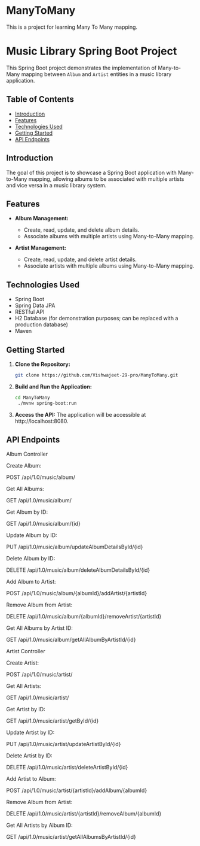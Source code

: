 # ManyToMany
This is a project for learning Many To Many mapping. 
# Music Library Spring Boot Project

This Spring Boot project demonstrates the implementation of Many-to-Many mapping between `Album` and `Artist` entities in a music library application.

## Table of Contents
- [Introduction](#introduction)
- [Features](#features)
- [Technologies Used](#technologies-used)
- [Getting Started](#getting-started)
- [API Endpoints](#api-endpoints)

## Introduction

The goal of this project is to showcase a Spring Boot application with Many-to-Many mapping, allowing albums to be associated with multiple artists and vice versa in a music library system.

## Features

- **Album Management:**
  - Create, read, update, and delete album details.
  - Associate albums with multiple artists using Many-to-Many mapping.

- **Artist Management:**
  - Create, read, update, and delete artist details.
  - Associate artists with multiple albums using Many-to-Many mapping.

## Technologies Used

- Spring Boot
- Spring Data JPA
- RESTful API
- H2 Database (for demonstration purposes; can be replaced with a production database)
- Maven

## Getting Started

1. **Clone the Repository:**
   ```bash
   git clone https://github.com/Vishwajeet-29-pro/ManyToMany.git

2. **Build and Run the Application:**
   ```bash
   cd ManyToMany
    ./mvnw spring-boot:run

3. **Access the API:**
The application will be accessible at http://localhost:8080.

## API Endpoints

Album Controller

Create Album:

POST /api/1.0/music/album/

Get All Albums:

GET /api/1.0/music/album/

Get Album by ID:

GET /api/1.0/music/album/{id}

Update Album by ID:

PUT /api/1.0/music/album/updateAlbumDetailsById/{id}

Delete Album by ID:

DELETE /api/1.0/music/album/deleteAlbumDetailsById/{id}

Add Album to Artist:

POST /api/1.0/music/album/{albumId}/addArtist/{artistId}

Remove Album from Artist:

DELETE /api/1.0/music/album/{albumId}/removeArtist/{artistId}

Get All Albums by Artist ID:

GET /api/1.0/music/album/getAllAlbumByArtistId/{id}

Artist Controller

Create Artist:

POST /api/1.0/music/artist/

Get All Artists:

GET /api/1.0/music/artist/

Get Artist by ID:

GET /api/1.0/music/artist/getById/{id}

Update Artist by ID:

PUT /api/1.0/music/artist/updateArtistById/{id}

Delete Artist by ID:

DELETE /api/1.0/music/artist/deleteArtistById/{id}

Add Artist to Album:

POST /api/1.0/music/artist/{artistId}/addAlbum/{albumId}

Remove Album from Artist:

DELETE /api/1.0/music/artist/{artistId}/removeAlbum/{albumId}

Get All Artists by Album ID:

GET /api/1.0/music/artist/getAllAlbumsByArtistId/{id}

